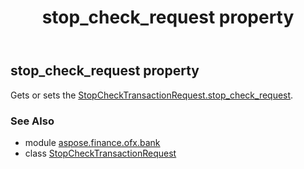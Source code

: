 ﻿---
title: stop_check_request property
second_title: Aspose.Finance for Python via .NET API References
description: 
type: docs
weight: 50
url: /python-net/aspose.finance.ofx.bank/stopchecktransactionrequest/stop_check_request/
is_root: false
---

## stop_check_request property


Gets or sets the [StopCheckTransactionRequest.stop_check_request](/finance/python-net/aspose.finance.ofx.bank/stopchecktransactionrequest#stop_check_request).

### See Also
* module [aspose.finance.ofx.bank](../../)
* class [StopCheckTransactionRequest](/finance/python-net/aspose.finance.ofx.bank/stopchecktransactionrequest)
